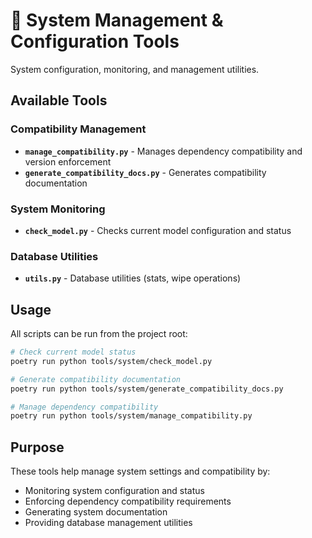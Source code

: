 # 🔧 System Management & Configuration Tools

System configuration, monitoring, and management utilities.

## Available Tools

### Compatibility Management
- **`manage_compatibility.py`** - Manages dependency compatibility and version enforcement
- **`generate_compatibility_docs.py`** - Generates compatibility documentation

### System Monitoring
- **`check_model.py`** - Checks current model configuration and status

### Database Utilities
- **`utils.py`** - Database utilities (stats, wipe operations)

## Usage

All scripts can be run from the project root:

```bash
# Check current model status
poetry run python tools/system/check_model.py

# Generate compatibility documentation
poetry run python tools/system/generate_compatibility_docs.py

# Manage dependency compatibility
poetry run python tools/system/manage_compatibility.py
```

## Purpose

These tools help manage system settings and compatibility by:
- Monitoring system configuration and status
- Enforcing dependency compatibility requirements
- Generating system documentation
- Providing database management utilities